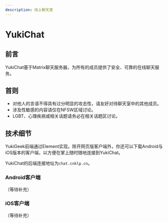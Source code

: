 ```yaml
---
description: 线上聊天室
---
```


# YukiChat

## 前言

YukiChat基于Matrix聊天服务器，为所有的成员提供了安全、可靠的在线聊天服务。

## 首则

* 对他人的言语不得具有过分明显的攻击性，请友好对待聊天室中的其他成员。
* 涉及性敏感的内容请仅在NFSW区域讨论。
* LGBT、心理疾病或相关话题请务必在相关话题区讨论。

## 技术细节

YukiGeek前端通过Element实现。除开网页版客户端外，你还可以下载Android与iOS版本的客户端，以方便在掌上随时随地连接到YukiChat。

YukiChat的后端连接地址为`chat.cnklp.cn`。

### Android客户端

（等待补充）

### iOS客户端

（等待补充）



